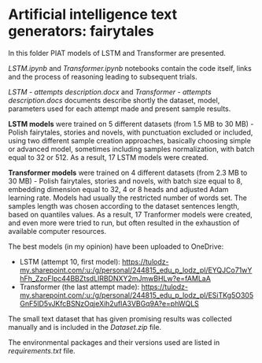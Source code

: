 # Artificial intelligence text generators: fairytales

In this folder PIAT models of LSTM and Transformer are presented.

*LSTM.ipynb* and *Transformer.ipynb* notebooks contain the code itself, links and the process of reasoning leading to subsequent trials.

*LSTM - attempts description.docx* and *Transformer - attempts description.docs* documents describe shortly the dataset, model, parameters used for each attempt made and present sample results.

**LSTM models** were trained on 5 different datasets (from 1.5 MB to 30 MB) - Polish fairytales, stories and novels, with punctuation excluded or included, using two different sample creation approaches, basically choosing simple or advanced model, sometimes including samples normalization, with batch equal to 32 or 512. As a result, 17 LSTM models were created.

**Transformer models** were trained on 4 different datasets (from 2.3 MB to 30 MB) - Polish fairytales, stories and novels, with batch size equal to 8, embedding dimension equal to 32, 4 or 8 heads and adjusted Adam learning rate. Models had usually the restricted number of words set. The samples length was chosen according to the dataset sentences length, based on quantiles values.  As a result, 17 Tranformer models were created, and even more were tried to run, but often resulted in the exhaustion of available computer resources.

The best models (in my opinion) have been uploaded to OneDrive:
- LSTM (attempt 10, first model):
  https://tulodz-my.sharepoint.com/:u:/g/personal/244815_edu_p_lodz_pl/EYQJCo71wYhFh_ZzoFIpc44BBZtsdLlRBDNXY2mJmwBHLw?e=fAMLaA
- Transformer (the last attempt made):
  https://tulodz-my.sharepoint.com/:u:/g/personal/244815_edu_p_lodz_pl/ESiTKg5O305GnF5lD5vJKfcBSNzOqjeXih2ufIA3VBGq9A?e=phWQLS

The small text dataset that has given promising results was collected manually and is included in the *Dataset.zip* file.

The environmental packages and their versions used are listed in *requirements.txt* file.
